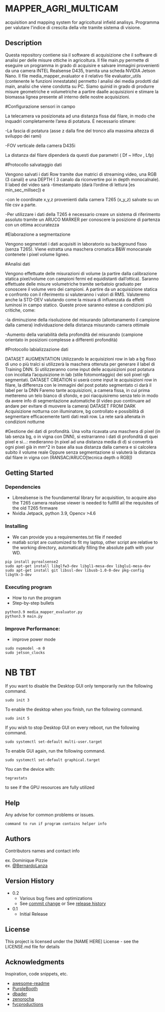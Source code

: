 

# MAPPER_AGRI_MULTICAM

acquisition and mapping system for agricoltural infield analisys.
Programma per valutare l'indice di crescita della vite tramite sistema di visione.

## Description

Questa repository contiene sia il software di acquisizione che il software di analisi per delle misure ottiche in agricoltura. 
Il file main.py permette di eseguire un programma in grado di acquisire e salvare immagini provenienti da una camera INTEL Realsense D435, tramita una scheda NVIDIA Jetson Nano.
Il file media_mapper_evaluator e il relativo file evaluator_utils (contenente le funzioni innestatate) permetto l analisi dei media prodotti dal main, analisi che viene condotta su PC. Siamo quinid in grado di produrre misure geometriche e volumetriche a partire daalle acquisizioni e stimare la biomassa lignea presente all interno delle nostre acquisizioni.

#Configurazione sensori in campo  

La telecamera va posizionata ad una distanza fissa dal filare, in modo che inquadri completamente l’area di potatura. È necessario stimare:

-La fascia di potatura (asse z dalla fine del tronco alla massima altezza di sviluppo dei rami)

-FOV verticale della camera D435i 

La distanza dal filare dipenderà da questi due parametri ( Df ~ Hfov , Lfp)

#Protocollo salvataggio dati

Vengono salvati i dati Row tramite due matrici di streaming video, una RGB (3 canali) e una DEPTH ( 3 canalo da riconvertire poi in depth monocalnale). Il labed del video sarà 
-timestampato (darà l’ordine di lettura [es min_sec_millsec]) e

-con le coordinate x,y,z provenienti dalla camera T265 (x_y_z) salvate su un file csv a parte.

-Per utilizzare i dati della T265 è necessario creare un sistema di riferimento assoluto tramite un ARUCO MARKER per conoscere la posizione di partenza con un ottima accuratezza

#Elaborazione a segmentazione

Vengono segmentati i dati acquisiti in laboratorio su background fisso (senza T265).
Viene estratta una maschera cromatica B&W monocanale contenete i pixel volume ligneo.

#Analisi dati

Vengono effettuate delle misurazioni di volume (a partire dalla calibrazione statica pixel/volume con campioni fermi ed equidistanti dall’ottica). Saranno effettuate delle misure volumetriche tramite serbatoio graduato per conoscere il volume vero dei campioni. A partire da un acquisizione statica e confronto con il riferimento si valuteranno i valori di RMS. Valuteremo anche la STD-DEV valutando come la misura di influenzata da effetti luminosi in campo statico. 
Queste prove saranno estese a condizioni più critiche, come:

-la diminuzione della risoluzione del misurando (allontanamento il campione dalla camera) individuazione della distanza misurando camera ottimale

-Aumento della variabilità della profondità del misurando (campione orientato in posizioni complesse a differenti profondità)

#Protocollo labializzazione dati

DATASET AUGMENTATION
Utilizzando le acquisizioni row in lab a bg fisso di uno o più tralci si utilizzerà la maschera ottenuta per generare il label di Training DNN. Si utilizzeranno come input delle acquisizioni post potatura con incollata l’acquisizione in lab (stile fotomontaggio) dei soli pixel rgb segmentati.
DATASET CREATION 
si userà come input le acquisizioni row in filare, la differenza con le immagini del post potato segmentato ci darà il label per la DNN
Faremo tante acquisizioni, a camera fissa, in cui prima metteremo un telo bianco di sfondo, e poi riacquisiremo senza telo in modo da avere info di segmentazione automatiche (il video puo continuare ad andare per evitare di muovere la camera)
DATASET FROM DARK
Acquisizione notturna con illuminatore, bg controllato e possibilità di segmentare efficacemente tanti dati reali row. La rete sarà allenata in condizioni notturne 

#Gestione dei dati di profondità.
Una volta ricavata una maschera di pixel (in lab senza bg, o in vigna con DNN), si estrarranno i dati di profondità di quei pixel e si…:
medieranno (n pixel ad una distanza media di d)
si convertirà ogni pixel già in mm^2 in base alla sua distanza dalla camera e si calcolera subito il volume reale 
Oppure senza segmentazione si valuterà la distanza dal filare in vigna con (RANSAC/ARUCO[tecnica depth o RGB])



## Getting Started

### Dependencies

* Librealsense is the foundamental library for acquisition, to acquire also the T265 camera realsese viewer is needed to fullfill all the requisites of the old T265 firmware
* Nvidia Jetpack, python 3.9, Opencv >4.6

### Installing

* We can provide you a requirementes.txt file if needed
* matlab script are customized to fit my laptop, other script are relative to the working directory, automatically filling the absolute path with your WD.

```
pip install pyrealsense2
sudo apt-get install libglfw3-dev libgl1-mesa-dev libglu1-mesa-dev
sudo apt-get install git libssl-dev libusb-1.0-0-dev pkg-config libgtk-3-dev
```

### Executing program

* How to run the program
* Step-by-step bullets
```
python3.9 media_mapper_evaluator.py
python3.9 main.py
```

### Improve Performance:
* improve power mode
```
sudo nvpmodel -m 0
sudo jetson_clocks
```
# NB TBT
If you want to disable the Desktop GUI only temporarily run the following command.
```
sudo init 3 
```
To enable the desktop when you finish, run the following command.
```
sudo init 5
```
If you wish to stop Desktop GUI on every reboot, run the following command.
```
sudo systemctl set-default multi-user.target
```
To enable GUI again, run the following command. 
```
sudo systemctl set-default graphical.target
```


You can the device with:
```
tegrastats
```
to see if the GPU resources are fully utilized

## Help

Any advise for common problems or issues.
```
command to run if program contains helper info
```

## Authors

Contributors names and contact info

ex. Dominique Pizzie  
ex. [@BernardoLanza]([https://www.linkedin.com/in/bernardo-lanza-554064163/])

## Version History

* 0.2
    * Various bug fixes and optimizations
    * See [commit change]() or See [release history]()
* 0.1
    * Initial Release

## License

This project is licensed under the [NAME HERE] License - see the LICENSE.md file for details

## Acknowledgments

Inspiration, code snippets, etc.
* [awesome-readme](https://github.com/matiassingers/awesome-readme)
* [PurpleBooth](https://gist.github.com/PurpleBooth/109311bb0361f32d87a2)
* [dbader](https://github.com/dbader/readme-template)
* [zenorocha](https://gist.github.com/zenorocha/4526327)
* [fvcproductions](https://gist.github.com/fvcproductions/1bfc2d4aecb01a834b46)
